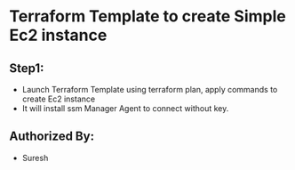 # Terraform Template to create Simple Ec2 instance

## Step1:
* Launch Terraform Template using terraform plan, apply commands to create Ec2 instance
* It will install ssm Manager Agent to connect without key.


## Authorized By:
* Suresh
